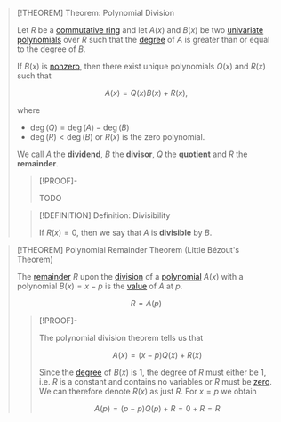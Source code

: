 >[!THEOREM] Theorem: Polynomial Division
>
>Let $R$ be a [commutative ring](../../index.md) and let $A(x)$ and $B(x)$ be two [univariate polynomials](./index.md) over $R$ such that the [degree](../index.md) of $A$ is greater than or equal to the degree of $B$.
>
>If $B(x)$ is [nonzero](../Zero%20Polynomial.md), then there exist unique polynomials $Q(x)$ and $R(x)$ such that
>
>$$
>A(x) = Q(x)B(x) + R(x),
>$$
>
>where 
>- $\deg(Q) = \deg(A) - \deg(B)$
>- $\deg(R) \lt \deg(B)$ or $R(x)$ is the zero polynomial.
>
>We call $A$ the **dividend**, $B$ the **divisor**, $Q$ the **quotient** and $R$ the **remainder**.
>
>>[!PROOF]-
>>
>>TODO
>>
>
>>[!DEFINITION] Definition: Divisibility
>>
>>If $R(x) = 0$, then we say that $A$ is **divisible** by $B$.
>>
>

>[!THEOREM] Polynomial Remainder Theorem (Little Bézout's Theorem)
>
>The [remainder](Polynomial%20Division.md) $R$ upon the [division](Polynomial%20Division.md) of a [polynomial](./index.md) $A(x)$ with a polynomial $B(x) = x - p$ is the [value](../index.md) of $A$ at $p$.
>
>$$
>R = A(p)
>$$
>
>>[!PROOF]-
>>
>>The polynomial division theorem tells us that
>>
>>$$
>>A(x) = (x-p)Q(x) + R(x)
>>$$
>>
>>Since the [degree](../index.md) of $B(x)$ is $1$, the degree of $R$ must either be $1$, i.e. $R$ is a constant and contains no variables or $R$ must be [zero](../Zero%20Polynomial.md). We can therefore denote $R(x)$ as just $R$. For $x = p$ we obtain 
>>
>>$$
>>A(p) = (p-p)Q(p) + R = 0 + R = R
>>$$
>>
>